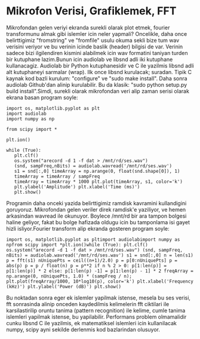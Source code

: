 # Mikrofon Verisi, Grafiklemek, FFT

Mikrofondan gelen veriyi ekranda surekli olarak plot etmek, fourier
transformunu almak gibi islemler icin neler yapmali? Oncelikle, daha
once belirttigimiz "fromstring" ve "fromfile" usulu okuma sekli bize
tum wav verisini veriyor ve bu verinin icinde baslik (header) bilgisi
de var. Verinin sadece bizi ilgilendiren kismini alabilmek icin wav
formatini taniyan turden bir kutuphane lazim.Bunun icin audiolab ve
libsnd adli iki kutuphane kullanacagiz. Audiolab bir Python
kutuphanesidir ve C ile yazilmis libsnd adli alt kutuphaneyi sarmalar
(wrap). Ilk once libsnd kurulacak; suradan. Tipik C kaynak kod bazli
kurulum: "configure" ve "sudo make install". Daha sonra audiolab
Github'dan alinip kurulabilir. Bu da klasik: "sudo python setup.py
build install".Simdi, surekli olarak mikrofondan veri alip zaman
serisi olarak ekrana basan program soyle:

```
import os, matplotlib.pyplot as plt
import audiolab
import numpy as np

from scipy import *

plt.ion()

while (True):
   plt.clf()
   os.system("arecord -d 1 -f dat > /mnt/rd/ses.wav")
   (snd, sampFreq,nBits) = audiolab.wavread('/mnt/rd/ses.wav')
   s1 = snd[:,0] timeArray = np.arange(0, float(snd.shape[0]), 1)
   timeArray = timeArray / sampFreq
   timeArray = timeArray * 1000 plt.plot(timeArray, s1, color='k')
   plt.ylabel('Amplitude') plt.xlabel('Time (ms)')
   plt.show()
```

Programin daha onceki yazida belirttigimiz ramdisk kavramini
kullandigini goruyoruz. Mikrofondan gelen veriler direk ramdisk'e
yaziliyor, ve hemen arkasindan wavread ile okunuyor. Boylece /mnt/rd
bir ara tampon bolgesi haline geliyor, fakat bu bolge hafizada oldugu
icin bu tamponlama isi gayet hizli isliyor.Fourier transform alip
ekranda gosteren program soyle:

```
import os, matplotlib.pyplot as pltimport audiolabimport numpy as
npfrom scipy import *plt.ion()while (True): plt.clf()
os.system("arecord -d 1 -f dat > /mnt/rd/ses.wav") (snd, sampFreq,
nBits) = audiolab.wavread('/mnt/rd/ses.wav') s1 = snd[:,0] n = len(s1)
p = fft(s1) nUniquePts = ceil((n+1)/2.0) p = p[0:nUniquePts] p =
abs(p) p = p / float(n) p = p**2 if n % 2 > 0: p[1:len(p)] =
p[1:len(p)] * 2 else: p[1:len(p) -1] = p[1:len(p) - 1] * 2 freqArray =
np.arange(0, nUniquePts, 1.0) * (sampFreq / n);
plt.plot(freqArray/1000, 10*log10(p), color='k') plt.xlabel('Frequency
(kHz)') plt.ylabel('Power (dB)') plt.show()
```

Bu noktadan sonra eger ek islemler yapilmak istense, mesela bu ses
verisi, fft sonrasinda alinip onceden kaydedilmis kelimelerin fft
ciktilari ile karsilastirilip oruntu tanima (pattern recognition) ile
kelime, cumle tanima islemleri yapilmak istense, bu
yapilabilir. Performans problem olmamalidir cunku libsnd C ile
yazilmis, ek matematiksel islemleri icin kullanilacak numpy, scipy
ayni sekilde derlenmis kod bazlarindan olusuyor.





